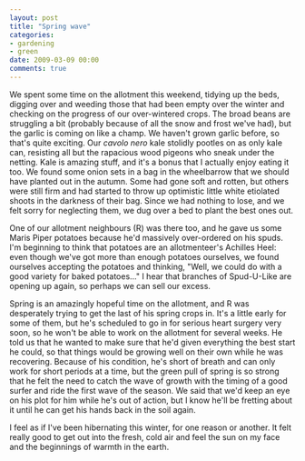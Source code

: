 ```yaml
---
layout: post
title: "Spring wave"
categories:
- gardening
- green
date: 2009-03-09 00:00
comments: true
---
```


<p>We spent some time on the allotment this weekend, tidying up the beds, digging over and weeding those that had been empty over the winter and checking on the progress of our over-wintered crops. The broad beans are struggling a bit (probably because of all the snow and frost we've had), but the garlic is coming on like a champ. We haven't grown garlic before, so that's quite exciting. Our <em>cavolo nero</em> kale stolidly pootles on as only kale can, resisting all but the rapacious wood pigeons who sneak under the netting. Kale is amazing stuff, and it's a bonus that I actually enjoy eating it too. We found some onion sets in a bag in the wheelbarrow that we should have planted out in the autumn. Some had gone soft and rotten, but others were still firm and had started to throw up optimistic little white etiolated shoots in the darkness of their bag. Since we had nothing to lose, and we felt sorry for neglecting them, we dug over a bed to plant the best ones out.</p>

<p>One of our allotment neighbours (R) was there too, and he gave us some Maris Piper potatoes because he'd massively over-ordered on his spuds. I'm beginning to think that potatoes are an allotmenteer's Achilles Heel: even though we've got more than enough potatoes ourselves, we found ourselves accepting the potatoes and thinking, "Well, we could do with a good variety for baked potatoes..." I hear that branches of Spud-U-Like are opening up again, so perhaps we can sell our excess.</p>

<p>Spring is an amazingly hopeful time on the allotment, and R was desperately trying to get the last of his spring crops in. It's a little early for some of them, but he's scheduled to go in for serious heart surgery very soon, so he won't be able to work on the allotment for several weeks. He told us that he wanted to make sure that he'd given everything the best start he could, so that things would be growing well on their own while he was recovering. Because of his condition, he's short of breath and can only work for short periods at a time, but the green pull of spring is so strong that he felt the need to catch the wave of growth with the timing of a good surfer and ride the first wave of the season. We said that we'd keep an eye on his plot for him while he's out of action, but I know he'll be fretting about it until he can get his hands back in the soil again.</p>

<p>I feel as if I've been hibernating this winter, for one reason or another. It felt really good to get out into the fresh, cold air and feel the sun on my face and the beginnings of warmth in the earth.</p>


